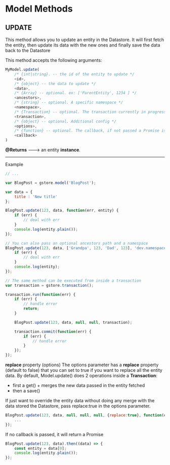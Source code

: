 # Model Methods

## UPDATE

This method allows you to update an entity in the Datastore.
It will first fetch the entity, then update its data with the new ones and finally save the data back to the Datastore

This method accepts the following arguments:

```js
MyModel.update(
    /* {int|string}. -- the id of the entity to update */
    <id>,
    /* {object} -- the data to update */
    <data>,
    /* {Array} -- optional. ex: ['ParentEntity', 1234 ] */
    <ancestors>,
    /* {string} -- optional. A specific namespace */
    <namespace>,
    /* {Transaction} -- optional. The transaction currently in progress */
    <transaction>,
    /* {object} -- optional. Additional config */
    <options>,
    /* {function} -- optional. The callback, if not passed a Promise is returned */
    <callback>
)
```

**@Returns** ---> an entity **instance**.

---

Example
```js
// ...

var BlogPost = gstore.model('BlogPost');

var data = {
    title : 'New title'
};

BlogPost.update(123, data, function(err, entity) {
    if (err) {
        // deal with err
    }
    console.log(entity.plain());
});

// You can also pass an optional ancestors path and a namespace
BlogPost.update(123, data, ['Grandpa', 123, 'Dad', 123], 'dev.namespace.com', function(err, entity) {
    if (err) {
        // deal with err
    }
    console.log(entity);
});

// The same method can be executed from inside a transaction
var transaction = gstore.transaction();

transaction.run(function(err) {
    if (err) {
        // handle error
        return;
    }

    BlogPost.update(123, data, null, null, transaction);

    transaction.commit(function(err) {
        if (err) {
            // handle error
        }
    });
});

```

**replace** property (options)
The options parameter has a **replace** property (default to false) that you can set to true if you want to replace all the entity data. By default, Model.update() does 2 operations inside a **Transaction**:

- first a get() + merges the new data passed in the entity fetched
- then a save()

If just want to override the entity data without doing any merge with the data stored the Datastore, pass replace:true in the options parameter.

```js
BlogPost.update(123, data, null, null, null, {replace:true}, function(err, entity) {
	...
});
```

If no callback is passed, it will return a Promise

```js
BlogPost.update(123, data).then((data) => {
    const entity = data[0];
    console.log(entity.plain());
});
```